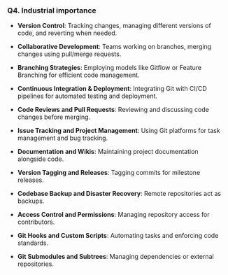 ### Q4. Industrial importance 

- **Version Control**: Tracking changes, managing different versions of code, and reverting when needed.

- **Collaborative Development**: Teams working on branches, merging changes using pull/merge requests.

- **Branching Strategies**: Employing models like Gitflow or Feature Branching for efficient code management.

- **Continuous Integration & Deployment**: Integrating Git with CI/CD pipelines for automated testing and deployment.

- **Code Reviews and Pull Requests**: Reviewing and discussing code changes before merging.

- **Issue Tracking and Project Management**: Using Git platforms for task management and bug tracking.

- **Documentation and Wikis**: Maintaining project documentation alongside code.

- **Version Tagging and Releases**: Tagging commits for milestone releases.

- **Codebase Backup and Disaster Recovery**: Remote repositories act as backups.

- **Access Control and Permissions**: Managing repository access for contributors.

- **Git Hooks and Custom Scripts**: Automating tasks and enforcing code standards.

- **Git Submodules and Subtrees**: Managing dependencies or external repositories.
